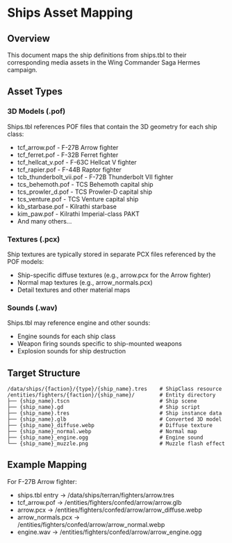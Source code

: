 # Ships Asset Mapping

## Overview
This document maps the ship definitions from ships.tbl to their corresponding media assets in the Wing Commander Saga Hermes campaign.

## Asset Types

### 3D Models (.pof)
Ships.tbl references POF files that contain the 3D geometry for each ship class:
- tcf_arrow.pof - F-27B Arrow fighter
- tcf_ferret.pof - F-32B Ferret fighter
- tcf_hellcat_v.pof - F-63C Hellcat V fighter
- tcf_rapier.pof - F-44B Raptor fighter
- tcb_thunderbolt_vii.pof - F-72B Thunderbolt VII fighter
- tcs_behemoth.pof - TCS Behemoth capital ship
- tcs_prowler_d.pof - TCS Prowler-D capital ship
- tcs_venture.pof - TCS Venture capital ship
- kb_starbase.pof - Kilrathi starbase
- kim_paw.pof - Kilrathi Imperial-class PAKT
- And many others...

### Textures (.pcx)
Ship textures are typically stored in separate PCX files referenced by the POF models:
- Ship-specific diffuse textures (e.g., arrow.pcx for the Arrow fighter)
- Normal map textures (e.g., arrow_normals.pcx)
- Detail textures and other material maps

### Sounds (.wav)
Ships.tbl may reference engine and other sounds:
- Engine sounds for each ship class
- Weapon firing sounds specific to ship-mounted weapons
- Explosion sounds for ship destruction

## Target Structure
```
/data/ships/{faction}/{type}/{ship_name}.tres    # ShipClass resource
/entities/fighters/{faction}/{ship_name}/        # Entity directory
├── {ship_name}.tscn                             # Ship scene
├── {ship_name}.gd                               # Ship script
├── {ship_name}.tres                             # Ship instance data
├── {ship_name}.glb                              # Converted 3D model
├── {ship_name}_diffuse.webp                     # Diffuse texture
├── {ship_name}_normal.webp                      # Normal map
├── {ship_name}_engine.ogg                       # Engine sound
└── {ship_name}_muzzle.png                       # Muzzle flash effect
```

## Example Mapping
For F-27B Arrow fighter:
- ships.tbl entry → /data/ships/terran/fighters/arrow.tres
- tcf_arrow.pof → /entities/fighters/confed/arrow/arrow.glb
- arrow.pcx → /entities/fighters/confed/arrow/arrow_diffuse.webp
- arrow_normals.pcx → /entities/fighters/confed/arrow/arrow_normal.webp
- engine.wav → /entities/fighters/confed/arrow/arrow_engine.ogg